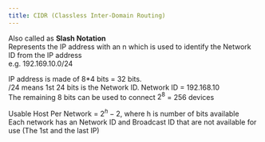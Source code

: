 ```yaml
---
title: CIDR (Classless Inter-Domain Routing)
---
```


Also called as **Slash Notation**  
Represents the IP address with an n which is used to identify the Network ID from the IP address  
e.g. 192.169.10.0/24

IP address is made of 8\*4 bits = 32 bits.  
/24 means 1st 24 bits is the Network ID. Network ID = 192.168.10  
The remaining 8 bits can be used to connect $2^8$ = 256 devices

Usable Host Per Network = $2^h - 2$, where h is number of bits available  
Each network has an Network ID and Broadcast ID that are not available for use (The 1st and the last IP)